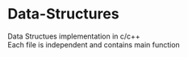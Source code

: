 # Data-Structures
Data Structues implementation in c/c++<br/>
Each file is independent and contains main function
